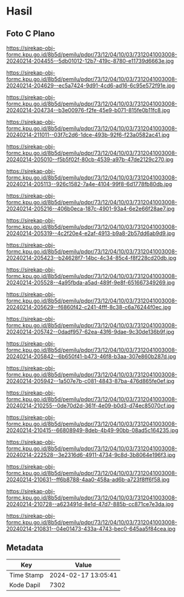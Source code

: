# Hasil

## Foto C Plano

https://sirekap-obj-formc.kpu.go.id/8b5d/pemilu/pdpr/73/12/04/10/03/7312041003008-20240214-204455--5db01012-12b7-419c-8780-e11739d6663e.jpg

https://sirekap-obj-formc.kpu.go.id/8b5d/pemilu/pdpr/73/12/04/10/03/7312041003008-20240214-204629--ec5a7424-9d91-4cd6-ad16-6c95e572f91e.jpg

https://sirekap-obj-formc.kpu.go.id/8b5d/pemilu/pdpr/73/12/04/10/03/7312041003008-20240214-204734--b3e00976-f2fe-45e9-b071-815fe0b11fc8.jpg

https://sirekap-obj-formc.kpu.go.id/8b5d/pemilu/pdpr/73/12/04/10/03/7312041003008-20240214-211011--03f7c2d6-1dce-493b-92f6-f23a0582ac41.jpg

https://sirekap-obj-formc.kpu.go.id/8b5d/pemilu/pdpr/73/12/04/10/03/7312041003008-20240214-205010--f5b5f02f-80cb-4539-a97b-47de2129c270.jpg

https://sirekap-obj-formc.kpu.go.id/8b5d/pemilu/pdpr/73/12/04/10/03/7312041003008-20240214-205113--926c1582-7a4e-4104-99f8-6d1778fb80db.jpg

https://sirekap-obj-formc.kpu.go.id/8b5d/pemilu/pdpr/73/12/04/10/03/7312041003008-20240214-205216--406b0eca-187c-4901-93a4-6e2e66f28ae7.jpg

https://sirekap-obj-formc.kpu.go.id/8b5d/pemilu/pdpr/73/12/04/10/03/7312041003008-20240214-205319--4c2f20e4-e2af-4913-b9a8-2b57dd6ab9d9.jpg

https://sirekap-obj-formc.kpu.go.id/8b5d/pemilu/pdpr/73/12/04/10/03/7312041003008-20240214-205423--b24628f7-14bc-4c34-85c4-f8f228cd20db.jpg

https://sirekap-obj-formc.kpu.go.id/8b5d/pemilu/pdpr/73/12/04/10/03/7312041003008-20240214-205528--4a95fbda-a5ad-489f-9e8f-651667349269.jpg

https://sirekap-obj-formc.kpu.go.id/8b5d/pemilu/pdpr/73/12/04/10/03/7312041003008-20240214-205629--f6860f42-c241-4fff-8c38-c6a76244f0ec.jpg

https://sirekap-obj-formc.kpu.go.id/8b5d/pemilu/pdpr/73/12/04/10/03/7312041003008-20240214-205742--0dadf957-62ea-43f6-9dae-9c30de136b9f.jpg

https://sirekap-obj-formc.kpu.go.id/8b5d/pemilu/pdpr/73/12/04/10/03/7312041003008-20240214-205842--6b650f41-b473-46f8-b3aa-307e860b287d.jpg

https://sirekap-obj-formc.kpu.go.id/8b5d/pemilu/pdpr/73/12/04/10/03/7312041003008-20240214-205942--1a507e7b-c081-4843-87ba-476d865fe0ef.jpg

https://sirekap-obj-formc.kpu.go.id/8b5d/pemilu/pdpr/73/12/04/10/03/7312041003008-20240214-210255--0de70d2d-361f-4e09-b0d3-d74ec85070cf.jpg

https://sirekap-obj-formc.kpu.go.id/8b5d/pemilu/pdpr/73/12/04/10/03/7312041003008-20240214-210415--66808949-8deb-4b49-90bb-08ad5c164235.jpg

https://sirekap-obj-formc.kpu.go.id/8b5d/pemilu/pdpr/73/12/04/10/03/7312041003008-20240214-222528--3e2316d6-4911-4734-9c8d-3b8064e196f3.jpg

https://sirekap-obj-formc.kpu.go.id/8b5d/pemilu/pdpr/73/12/04/10/03/7312041003008-20240214-210631--ff6b8788-4aa0-458a-ad6b-a723f8ff6f58.jpg

https://sirekap-obj-formc.kpu.go.id/8b5d/pemilu/pdpr/73/12/04/10/03/7312041003008-20240214-210728--a623491d-8e1d-47d7-885b-cc871ce7e3da.jpg

https://sirekap-obj-formc.kpu.go.id/8b5d/pemilu/pdpr/73/12/04/10/03/7312041003008-20240214-210831--04e01473-433a-4743-bec0-645aa5f84cea.jpg


## Metadata

| Key        | Value               |
| ---------- | ------------------- |
| Time Stamp | 2024-02-17 13:05:41 |
| Kode Dapil | 7302                |



